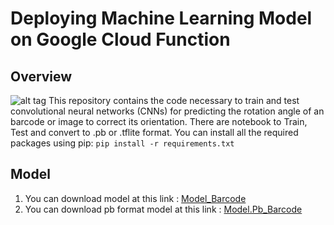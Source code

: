 # Deploying Machine Learning Model on Google Cloud Function

## Overview
![alt tag](https://drive.google.com/file/d/1pGnRLmwScg4wD3j3SwyCpVjpQI_kjXv-/view?usp=sharing/to/flow.jpg)
This repository contains the code necessary to train and test convolutional neural networks (CNNs) for predicting the rotation angle of an barcode or image to correct its orientation. There are notebook to Train, Test and convert to .pb or .tflite format. You can install all the required packages using pip: `pip install -r requirements.txt`

## Model
1. You can download model at this link : [Model_Barcode](https://drive.google.com/drive/folders/1aOCx-ue_KW6DiP3RhvN4sY7JddFQhJS-?usp=sharing)
2. You can download pb format model at this link : [Model.Pb_Barcode](https://drive.google.com/drive/folders/1QyvLv1E6k6xUORvP4CdDCFQkL6xITxef?usp=sharing)

